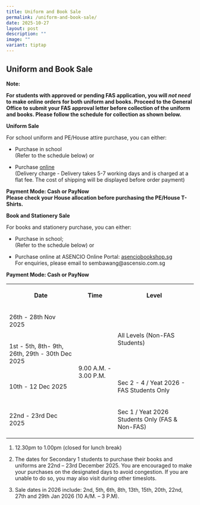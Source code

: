 ```yaml
---
title: Uniform and Book Sale
permalink: /uniform-and-book-sale/
date: 2025-10-27
layout: post
description: ""
image: ""
variant: tiptap
---
```

<h2>Uniform and Book Sale</h2>
<p><strong>Note:</strong>
</p>
<p><strong>For students with approved or pending FAS application, you will <em>not need</em> to make online orders for both uniform and books. Proceed to the General Office to submit your FAS approval letter before collection of the uniform and books. Please follow the schedule for collection as shown below.</strong>
</p>
<p><strong>Uniform Sale</strong>
</p>
<p>For school uniform and PE/House attire purchase, you can either:</p>
<ul data-tight="true" class="tight">
<li>
<p>Purchase in school
<br>(Refer to the schedule below) or</p>
</li>
<li>
<p>Purchase <a href="https://www.beauvoix.com.sg/products/sembawang-secondary-school" rel="noopener noreferrer nofollow" target="_blank">online</a>
<br>(Delivery charge - Delivery takes 5-7 working days and is charged at a
flat fee. The cost of shipping will be displayed before order payment)</p>
</li>
</ul>
<p><strong>Payment Mode: Cash or PayNow <br>Please check your House allocation before purchasing the PE/House T-Shirts.</strong>
</p>
<p><strong>Book and Stationery Sale</strong>
</p>
<p>For books and stationery purchase, you can either:</p>
<ul data-tight="true" class="tight">
<li>
<p>Purchase in school;
<br>(Refer to the schedule below) or</p>
</li>
<li>
<p>Purchase online at ASENCIO Online Portal: <a href="https://asenciobookshop.sg" rel="noopener noreferrer nofollow" target="_blank">asenciobookshop.sg</a>
<br>For enquiries, please email to sembawang@ascensio.com.sg</p>
</li>
</ul>
<p><strong>Payment Mode: Cash or PayNow</strong>
</p>
<table style="minWidth: 75px">
<colgroup>
<col>
<col>
<col>
</colgroup>
<tbody>
<tr>
<th rowspan="1" colspan="1">
<p>Date</p>
</th>
<th rowspan="1" colspan="1">
<p>Time</p>
</th>
<th rowspan="1" colspan="1">
<p>Level</p>
</th>
</tr>
<tr>
<td rowspan="1" colspan="1">
<p>26th - 28th Nov 2025</p>
</td>
<td rowspan="4" colspan="1">
<p></p>
<p></p>
<p></p>
<p></p>
<p></p>
<p>9.00 A.M. - 3.00 P.M.</p>
</td>
<td rowspan="2" colspan="1">
<p>All Levels (Non-FAS Students)</p>
</td>
</tr>
<tr>
<td rowspan="1" colspan="1">
<p>1st - 5th, 8th- 9th, 26th, 29th - 30th Dec 2025</p>
</td>
</tr>
<tr>
<td rowspan="1" colspan="1">
<p>10th - 12 Dec 2025</p>
</td>
<td rowspan="1" colspan="1">
<p>Sec 2 - 4 / Yeat 2026 - FAS Students Only</p>
</td>
</tr>
<tr>
<td rowspan="1" colspan="1">
<p>22nd - 23rd Dec 2025</p>
</td>
<td rowspan="1" colspan="1">
<p>Sec 1 / Yeat 2026 Students Only (FAS &amp; Non-FAS)</p>
</td>
</tr>
</tbody>
</table>
<ol data-tight="true" class="tight">
<li>
<p>12.30pm to 1.00pm (closed for lunch break)</p>
</li>
<li>
<p>The dates for Secondary 1 students to purchase their books and uniforms
are 22nd – 23rd December 2025. You are encouraged to make your purchases
on the designated days to avoid congestion. If you are unable to do so,
you may also visit during other timeslots.</p>
</li>
<li>
<p>Sale dates in 2026 include: 2nd, 5th, 6th, 8th, 13th, 15th, 20th, 22nd,
27th and 29th Jan 2026 (10 A/M. – 3 P.M).</p>
</li>
</ol>
<p></p>